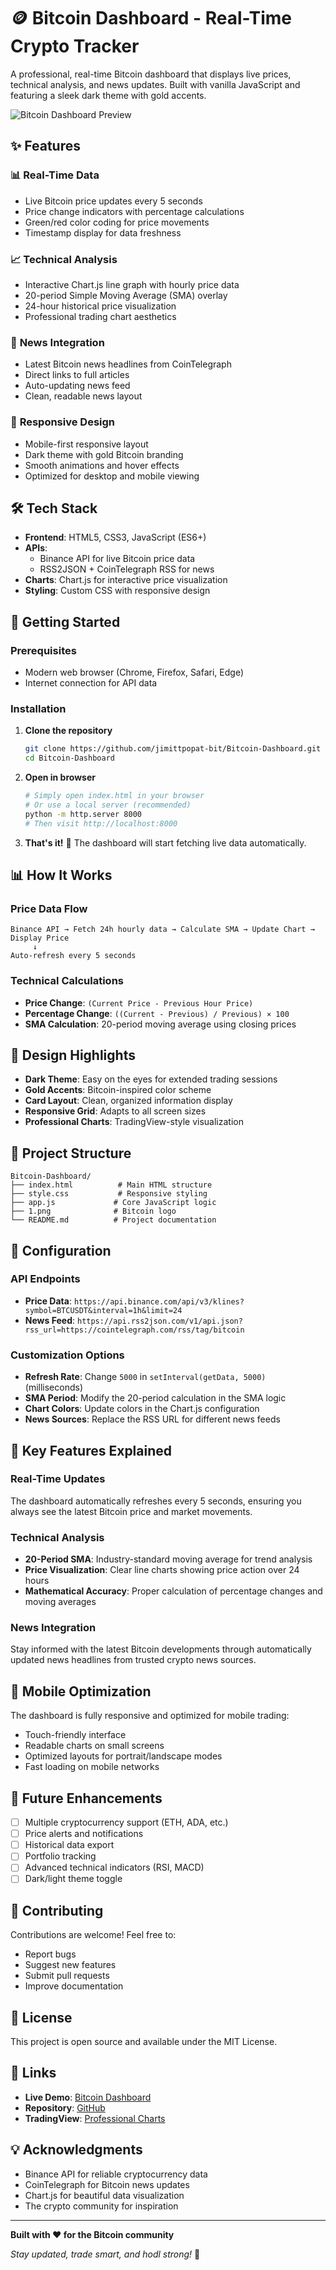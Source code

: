 # 🪙 Bitcoin Dashboard - Real-Time Crypto Tracker

A professional, real-time Bitcoin dashboard that displays live prices, technical analysis, and news updates. Built with vanilla JavaScript and featuring a sleek dark theme with gold accents.

![Bitcoin Dashboard Preview](https://img.shields.io/badge/Bitcoin-Dashboard-gold?style=for-the-badge&logo=bitcoin)

## ✨ Features

### 📊 **Real-Time Data**

- Live Bitcoin price updates every 5 seconds
- Price change indicators with percentage calculations
- Green/red color coding for price movements
- Timestamp display for data freshness

### 📈 **Technical Analysis**

- Interactive Chart.js line graph with hourly price data
- 20-period Simple Moving Average (SMA) overlay
- 24-hour historical price visualization
- Professional trading chart aesthetics

### 📰 **News Integration**

- Latest Bitcoin news headlines from CoinTelegraph
- Direct links to full articles
- Auto-updating news feed
- Clean, readable news layout

### 📱 **Responsive Design**

- Mobile-first responsive layout
- Dark theme with gold Bitcoin branding
- Smooth animations and hover effects
- Optimized for desktop and mobile viewing

## 🛠️ Tech Stack

- **Frontend**: HTML5, CSS3, JavaScript (ES6+)
- **APIs**:
  - Binance API for live Bitcoin price data
  - RSS2JSON + CoinTelegraph RSS for news
- **Charts**: Chart.js for interactive price visualization
- **Styling**: Custom CSS with responsive design

## 🚀 Getting Started

### Prerequisites

- Modern web browser (Chrome, Firefox, Safari, Edge)
- Internet connection for API data

### Installation

1. **Clone the repository**

   ```bash
   git clone https://github.com/jimittpopat-bit/Bitcoin-Dashboard.git
   cd Bitcoin-Dashboard
   ```

2. **Open in browser**

   ```bash
   # Simply open index.html in your browser
   # Or use a local server (recommended)
   python -m http.server 8000
   # Then visit http://localhost:8000
   ```

3. **That's it!** 🎉 The dashboard will start fetching live data automatically.

## 📊 How It Works

### Price Data Flow

```
Binance API → Fetch 24h hourly data → Calculate SMA → Update Chart → Display Price
     ↓
Auto-refresh every 5 seconds
```

### Technical Calculations

- **Price Change**: `(Current Price - Previous Hour Price)`
- **Percentage Change**: `((Current - Previous) / Previous) × 100`
- **SMA Calculation**: 20-period moving average using closing prices

## 🎨 Design Highlights

- **Dark Theme**: Easy on the eyes for extended trading sessions
- **Gold Accents**: Bitcoin-inspired color scheme
- **Card Layout**: Clean, organized information display
- **Responsive Grid**: Adapts to all screen sizes
- **Professional Charts**: TradingView-style visualization

## 📁 Project Structure

```
Bitcoin-Dashboard/
├── index.html          # Main HTML structure
├── style.css           # Responsive styling
├── app.js             # Core JavaScript logic
├── 1.png              # Bitcoin logo
└── README.md          # Project documentation
```

## 🔧 Configuration

### API Endpoints

- **Price Data**: `https://api.binance.com/api/v3/klines?symbol=BTCUSDT&interval=1h&limit=24`
- **News Feed**: `https://api.rss2json.com/v1/api.json?rss_url=https://cointelegraph.com/rss/tag/bitcoin`

### Customization Options

- **Refresh Rate**: Change `5000` in `setInterval(getData, 5000)` (milliseconds)
- **SMA Period**: Modify the 20-period calculation in the SMA logic
- **Chart Colors**: Update colors in the Chart.js configuration
- **News Sources**: Replace the RSS URL for different news feeds

## 🌟 Key Features Explained

### Real-Time Updates

The dashboard automatically refreshes every 5 seconds, ensuring you always see the latest Bitcoin price and market movements.

### Technical Analysis

- **20-Period SMA**: Industry-standard moving average for trend analysis
- **Price Visualization**: Clear line charts showing price action over 24 hours
- **Mathematical Accuracy**: Proper calculation of percentage changes and moving averages

### News Integration

Stay informed with the latest Bitcoin developments through automatically updated news headlines from trusted crypto news sources.

## 📱 Mobile Optimization

The dashboard is fully responsive and optimized for mobile trading:

- Touch-friendly interface
- Readable charts on small screens
- Optimized layouts for portrait/landscape modes
- Fast loading on mobile networks

## 🚧 Future Enhancements

- [ ] Multiple cryptocurrency support (ETH, ADA, etc.)
- [ ] Price alerts and notifications
- [ ] Historical data export
- [ ] Portfolio tracking
- [ ] Advanced technical indicators (RSI, MACD)
- [ ] Dark/light theme toggle

## 🤝 Contributing

Contributions are welcome! Feel free to:

- Report bugs
- Suggest new features
- Submit pull requests
- Improve documentation

## 📄 License

This project is open source and available under the MIT License.

## 🔗 Links

- **Live Demo**: [Bitcoin Dashboard](https://jimittpopat-bit.github.io/Bitcoin-Dashboard/)
- **Repository**: [GitHub](https://github.com/jimittpopat-bit/Bitcoin-Dashboard)
- **TradingView**: [Professional Charts](https://www.tradingview.com/chart/VPXXxhXL/?symbol=BINANCE%3ABTCUSDT)

## 💡 Acknowledgments

- Binance API for reliable cryptocurrency data
- CoinTelegraph for Bitcoin news updates
- Chart.js for beautiful data visualization
- The crypto community for inspiration

---

**Built with ❤️ for the Bitcoin community**

_Stay updated, trade smart, and hodl strong!_ 🚀
